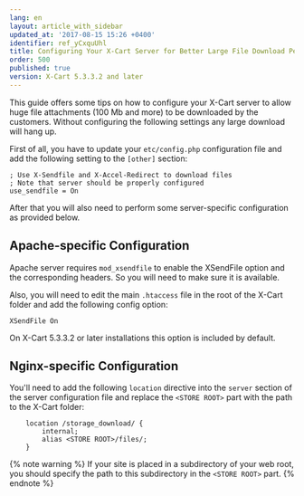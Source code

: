 ```yaml
---
lang: en
layout: article_with_sidebar
updated_at: '2017-08-15 15:26 +0400'
identifier: ref_yCxquUhl
title: Configuring Your X-Cart Server for Better Large File Download Performance
order: 500
published: true
version: X-Cart 5.3.3.2 and later
---
```

This guide offers some tips on how to configure your X-Cart server to allow huge file attachments (100 Mb and more) to be downloaded by the customers. Without configuring the following settings any large download will hang up. 

First of all, you have to update your `etc/config.php` configuration file and add the following setting to the `[other]` section:

```
; Use X-Sendfile and X-Accel-Redirect to download files
; Note that server should be properly configured
use_sendfile = On
```

After that you will also need to perform some server-specific configuration as provided below.

## Apache-specific Configuration

Apache server requires `mod_xsendfile` to enable the XSendFile option and the corresponding headers. So you will need to make sure it is available.

Also, you will need to edit the main `.htaccess` file in the root of the X-Cart folder and add the following config option:

```
XSendFile On
```

On X-Cart 5.3.3.2 or later installations this option is included by default.

## Nginx-specific Configuration

You'll need to add the following `location` directive into the `server` section of the server configuration file and replace the `<STORE ROOT>` part with the path to the X-Cart folder:

```
    location /storage_download/ {
        internal;
        alias <STORE ROOT>/files/;
    }
```

{% note warning %}
If your site is placed in a subdirectory of your web root, you should specify the path to this subdirectory in the `<STORE ROOT>` part.
{% endnote %}
